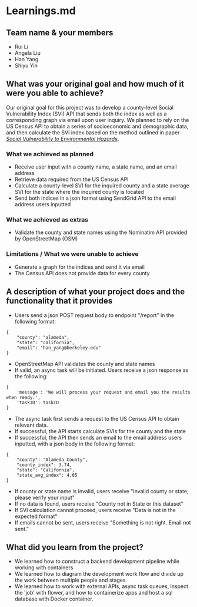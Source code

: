 # Learnings.md

## Team name & your members
* Rui Li
* Angela Liu
* Han Yang
* Shiyu Yin

## What was your original goal and how much of it were you able to achieve?
Our original goal for this project was to develop a county-level Social Vulnerability Index (SVI) API that sends both the index as well as a corresponding graph via email upon user inquiry. We planned to rely on the US Census API to obtain a series of socioeconomic and demographic data, and then calculate the SVI index based on the method outlined in paper [*Social Vulnerability to Environmental Hazards*](https://onlinelibrary.wiley.com/doi/10.1111/1540-6237.8402002).
### What we achieved as planned
* Receive user input with a county name, a state name, and an email address
* Retrieve data required from the US Census API
* Calculate a county-level SVI for the inquired county and a state average SVI for the state where the inquired county is located
* Send both indices in a json format using SendGrid API to the email address users inputted
### What we achieved as extras
* Validate the county and state names using the Nominatim API provided by OpenStreetMap (OSM)
### Limitations / What we were unable to achieve
* Generate a graph for the indices and send it via email
* The Census API does not provide data for every county

## A description of what your project does and the functionality that it provides
* Users send a json POST request body to endpoint "/report" in the following format:
```
{
    "county": "alameda",
    "state": "california",
    "email": "han_yang@berkeley.edu"
}
```
* OpenStreetMap API validates the county and state names
* If valid, an async task will be initiated. Users receive a json response as the following:
```
{
    'message': 'We will process your request and email you the results when ready.',
    'taskID': taskID
}
```
* The async task first sends a request to the US Census API to obtain relevant data.
* If successful, the API starts calculate SVIs for the county and the state
* If successful, the API then sends an email to the email address users inputted, with a json body in the following format:
```
{
    "county": "Alameda County",
    "county_index": 3.74,
    "state": "California",
    "state_avg_index": 4.05
}
```
* If county or state name is invalid, users receive "Invalid county or state, please verify your input"
* If no data is found, users receive "County not in State or this dataset"
* If SVI calculation cannot proceed, users receive "Data is not in the expected format"
* If emails cannot be sent, users receive "Something is not right. Email not sent."

## What did you learn from the project? 
* We learned how to construct a backend development pipeline while working with containers
* We learned how to diagram the development work flow and divide up the work between multiple people and stages.
* We learned how to work with external APIs, async task queues, inspect the 'job' with flower, and how to containerize apps and host a sql database with Docker container. 
